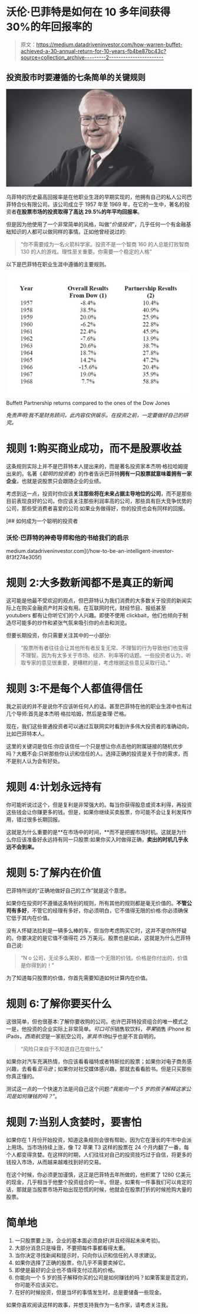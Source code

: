 # 沃伦·巴菲特是如何在 10 多年间获得 30%的年回报率的

> 原文：<https://medium.datadriveninvestor.com/how-warren-buffet-achieved-a-30-annual-return-for-10-years-fb4be87bc43c?source=collection_archive---------2----------------------->

## 投资股市时要遵循的七条简单的关键规则

![](img/2333dfc34ac8b4c0da38fa66a93a9696.png)

乌菲特的历史最高回报率是在他职业生涯的早期实现的，他拥有自己的私人公司巴菲特合伙有限公司。该公司成立于 1957 年至 1969 年，在它的一生中，著名的投资者**在股票市场的投资取得了高达 29.5%的年平均回报率**。

但是因为他使用了一个非常简单的风格，叫做“*价值投资*”，几乎任何一个有金融基础知识的人都可以做同样的事情。正如他曾经说过的:

> “你不需要成为一名火箭科学家。投资不是一个智商 160 的人总能打败智商 130 的人的游戏。理性至关重要。你需要一个稳定的人格”

以下是巴菲特在职业生涯中遵循的主要规则。

![](img/509090173076fbaf802dbd033623d5ee.png)

Buffett Partnership returns compared to the ones of the Dow Jones

*免责声明:我不是财务顾问，此内容仅供娱乐。在投资之前，一定要做好自己的研究。*

# 规则 1:购买商业成功，而不是股票收益

这条规则实际上并不是巴菲特本人提出来的，而是著名投资家本杰明·格拉哈姆提出来的。名著《*聪明的投资者*》的作者告诉巴菲特**拥有一只股票就意味着拥有一家企业**，也就是说股票只会跟随企业的业绩。

考虑到这一点，投资时你应该**关注那些将在未来占据主导地位的公司**，而不是那些目前表现良好的公司。你应该关注那些利润率高的公司，那些具有巨大竞争优势的公司，那些受消费者喜爱的公司:如果业务做得好，你的投资也会有同样的回报。

[](/how-to-be-an-intelligent-investor-8f3f274e305f) [## 如何成为一个聪明的投资者

### 沃伦·巴菲特的神奇导师和他的书给我们的启示

medium.datadriveninvestor.com](/how-to-be-an-intelligent-investor-8f3f274e305f) 

# 规则 2:大多数新闻都不是真正的新闻

这可能是他最不受欢迎的观点，但巴菲特认为我们消费的大多数关于投资的新闻实际上在购买金融资产时并没有用。在互联网时代，财经节目、报纸甚至 youtubers 都有让你听它们的个人兴趣。即使不使用 clickbait，他们也倾向于制造尽可能多的炒作和紧张气氛来吸引你的点击和浏览。

但要长期投资，你只需要关注其中的一小部分:

> “股票所有者往往会让其他所有者反复无常、不理智的行为导致他们也变得不理智。因为有太多关于市场、经济、利率等的话题。一些投资者认为，听取专家的意见很重要，更糟糕的是，考虑根据这些意见采取行动。”

# 规则 3:不是每个人都值得信任

我之前说的并不是说你不应该听任何人的话。甚至巴菲特在他的职业生涯中也有过几个导师:首先是本杰明·格拉哈姆，然后是查理·芒格。

现在，我们这些普通投资者可以通过互联网实时看到许多伟大投资者的准确动向，比如巴菲特本人。

这里的关键词是信任:你应该信任一个只是想让你点击他的附属链接的随机优步吗？大概不会:只听那些你认识和信任的人。选择正确的投资是关于你的需求，而不是别人认为会有好处。

# 规则 4:计划永远持有

你可能听说过这个，但是复利是非常强大的。每当你获得股息或资本利得，再投资这些钱会让你赚更多的钱。但是，如果你继续买卖股票，你可能不会让复利发挥作用，错过很多长期回报。

这就是为什么重要的是**在市场中的时间，**而不是把握市场时机。这就是为什么你应该准备好永远持有同一只股票:如果你买入时做得正确，**卖出的时机几乎永远不会到来。**

# 规则 5:了解内在价值

巴菲特所说的“正确地做好自己的工作”就是这个意思。

如果你在投资时不遵循这条特别的规则，所有其他的规则都是毫无价值的。**不管公司有多好**，不管它的经理有多好，你必须明白，它不值得无限的价格:你必须确保它低于其内在价值。

没有人怀疑法拉利是一辆多么棒的车，但当你考虑购买它时，这并不是你所怀疑的。你要决定的是它值不值得花 25 万美元。股票也是如此，这就是为什么巴菲特自己说:

> “N o 公司，无论多么美妙，都值一个无限的价钱。价格是你付出的，价值是你得到的！”

为了知道每只股票的价值，你首先需要知道如何计算内在价值。

# 规则 6:了解你要买什么

这很简单，但也很基本:了解你要收购的公司。也许巴菲特投资组合的唯一模式之一是，他投资的企业实际上非常简单。*可口可乐*销售软饮料，*苹果*销售 iPhone 和 iPads，*西南航空*是一家航空公司，*家具市场*似乎也是不言自明的。

> “风险只来自于不知道自己在做什么”

如果你对汽车充满热情，你应该看看福特或者特斯拉的股票；如果你对电子商务感兴趣，去看看*亚马逊*；如果你对社交媒体感兴趣，那就去看看脸书。但是只买那些你真正懂的。

测试这一点的一个快速方法是问自己这个问题:“*我能向一个 5 岁的孩子解释这家公司是如何赚钱的吗？*”。

# 规则 7:当别人贪婪时，要害怕

如果你在 1 月份开始投资，知道这条规则会很有帮助，因为它在漫长的牛市中会派上用场。当市场持续上涨，像 T2 苹果 T3 这样的股票在 24 个月内翻了一番，每个人都变得贪婪。在这样的时期，人们往往对自己的投资技巧过于自信，将更多的钱投入市场，从而越来越难找到好的交易。

在这个时候，你必须更加谨慎，这正是巴菲特去年所做的，他积累了 1280 亿美元的现金，几乎相当于他整个投资组合的一半。但是，如果有一件事我们可以肯定的话，那就是当股票市场开始出现恐慌的时候，他就会在股票打折的时候抢购大量的股票。

# 简单地

1.  一只股票要上涨，企业的基本面必须良好(并且经得起未来考验)。
2.  大部分消息只是噪音，不要把每件事都看得太重。
3.  当你决定寻找新闻和提示时，只向你认识和信任的人寻求建议。
4.  如果你选择了正确的股票，你几乎不需要卖掉它。
5.  即使是最好的企业也不值得支付过高的价格。
6.  你能向一个 5 岁的孩子解释你买的公司是如何赚钱的吗？如果答案是否定的，你可能不应该买它。
7.  在好的时候投资，但是当坏的事情发生时，总是要储备一些现金。

如果你喜欢阅读这样的故事，并想支持我作为一名作家，请考虑关注我。